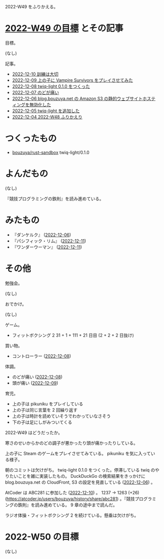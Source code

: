 2022-W49 をふりかえる。

# [2022-W49 の目標][2022-12-04] とその記事

目標。

(なし)

記事。

- [2022-12-10 訓練は大切][2022-12-10]
- [2022-12-09 上の子に Vampire Survivors をプレイさせてみた][2022-12-09]
- [2022-12-08 twiq-light 0.1.0 をつくった][2022-12-08]
- [2022-12-07 のどが痛い][2022-12-07]
- [2022-12-06 blog.bouzuya.net の Amazon S3 の静的ウェブサイトホスティングを無効化した][2022-12-06]
- [2022-12-05 twiq-light を追加した][2022-12-05]
- [2022-12-04 2022-W48 ふりかえり][2022-12-04]

# つくったもの

- [bouzuya/rust-sandbox] twiq-light/0.1.0

# よんだもの

(なし)

『競技プログラミングの鉄則』を読み進めている。

# みたもの

- 『ダンケルク』 ([2022-12-06])
- 『パシフィック・リム』 ([2022-12-11])
- 『ワンダーウーマン』 ([2022-12-11])

# その他

勉強会。

(なし)

おでかけ。

(なし)

ゲーム。

- フィットボクシング 2 31 + 1 + 111 + 21 日目 (2 + 2 + 2 日抜け)

買い物。

- コントローラー ([2022-12-08])

体調。

- のどが痛い ([2022-12-08])
- 頭が痛い ([2022-12-09])

育児。

- 上の子は pikuniku をプレイしている
- 上の子は同じ言葉を 2 回繰り返す
- 上の子は時計を読めていそうでわかっていなさそう
- 下の子は足にしがみついてくる

2022-W49 はどうだったか。

寒さのせいからかのどの調子が悪かったり頭が痛かったりしている。

上の子に Steam のゲームをプレイさせてみている。 pikuniku を気に入っている様子。

朝のコミットは欠けがち。 twiq-light 0.1.0 をつくった。停滞している twiq のやりたいことを雑に実装したもの。 DuckDuckGo の検索結果をきっかけに blog.bouzuya.net の CloudFront, S3 の設定を見直している ([2022-12-06]) 。

AtCoder は ABC281 に参加した ([2022-12-10]) 。 1237 → 1263 (+26) (<https://atcoder.jp/users/bouzuya/history/share/abc281>) 。『競技プログラミングの鉄則』を読み進めている。 9 章の途中まで読んだ。

ラジオ体操・フィットボクシング 2 を続けている。懸垂は欠けがち。

# 2022-W50 の目標

(なし)

[2022-12-04]: https://blog.bouzuya.net/2022/12/04/
[2022-12-05]: https://blog.bouzuya.net/2022/12/05/
[2022-12-06]: https://blog.bouzuya.net/2022/12/06/
[2022-12-07]: https://blog.bouzuya.net/2022/12/07/
[2022-12-08]: https://blog.bouzuya.net/2022/12/08/
[2022-12-09]: https://blog.bouzuya.net/2022/12/09/
[2022-12-10]: https://blog.bouzuya.net/2022/12/10/
[2022-12-11]: https://blog.bouzuya.net/2022/12/11/
[bouzuya/rust-sandbox]: https://github.com/bouzuya/rust-sandbox
